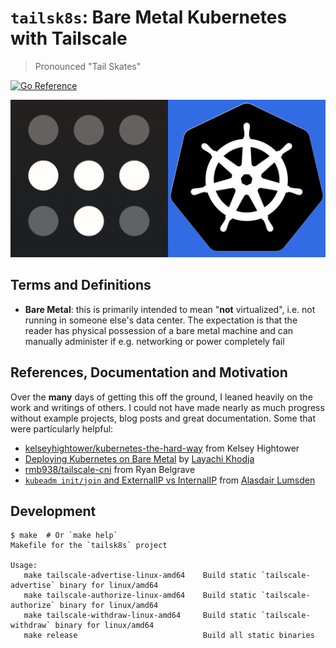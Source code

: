 # `tailsk8s`: Bare Metal Kubernetes with Tailscale

> Pronounced "Tail Skates"

[![Go Reference][1]][2]

![tailsk8s Logos][9]

## Terms and Definitions

- **Bare Metal**: this is primarily intended to mean "**not** virtualized",
  i.e. not running in someone else's data center. The expectation is that the
  reader has physical possession of a bare metal machine and can manually
  administer if e.g. networking or power completely fail

## References, Documentation and Motivation

Over the **many** days of getting this off the ground, I leaned heavily on
the work and writings of others. I could not have made nearly as much progress
without example projects, blog posts and great documentation. Some that were
particularly helpful:

- [kelseyhightower/kubernetes-the-hard-way][3] from Kelsey Hightower
- [Deploying Kubernetes on Bare Metal][4] by [Layachi Khodja][8]
- [rmb938/tailscale-cni][5] from Ryan Belgrave
- [`kubeadm init/join` and ExternalIP vs InternalIP][6] from
  [Alasdair Lumsden][7]

## Development

```
$ make  # Or `make help`
Makefile for the `tailsk8s` project

Usage:
   make tailscale-advertise-linux-amd64    Build static `tailscale-advertise` binary for linux/amd64
   make tailscale-authorize-linux-amd64    Build static `tailscale-authorize` binary for linux/amd64
   make tailscale-withdraw-linux-amd64     Build static `tailscale-withdraw` binary for linux/amd64
   make release                            Build all static binaries

```

<!--
Logos Attributions:
- https://github.com/cncf/artwork/tree/master/projects/kubernetes
- https://tailscale.com/files/dist/tailscale-press-kit.zip
- https://cncf-branding.netlify.app/projects/kubernetes/ (#326ce5 is k8s Blue)
-->

[1]: https://pkg.go.dev/badge/github.com/dhermes/tailsk8s.svg
[2]: https://pkg.go.dev/github.com/dhermes/tailsk8s
[3]: https://github.com/kelseyhightower/kubernetes-the-hard-way/tree/79a3f79b27bd28f82f071bb877a266c2e62ee506
[4]: https://www.inap.com/blog/deploying-kubernetes-on-bare-metal/
[5]: https://github.com/rmb938/tailscale-cni/tree/dba6992227958e61ac85b3168dbcae4ff10dde57
[6]: https://medium.com/@aleverycity/kubeadm-init-join-and-externalip-vs-internalip-519519ddff89
[7]: https://github.com/alaslums
[8]: https://linkedin.com/in/layachi-khodja-38428a1
[9]: _images/tailsk8s-logos.png
